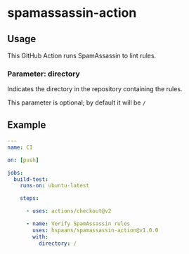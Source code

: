 # spamassassin-action

## Usage

This GitHub Action runs SpamAssassin to lint rules.

### Parameter: directory

Indicates the directory in the repository containing the rules.

This parameter is optional; by default it will be `/`

## Example

```yaml
---
name: CI

on: [push]

jobs:
  build-test:
    runs-on: ubuntu-latest

    steps:

      - uses: actions/checkout@v2

      - name: Verify SpamAssassin rules
        uses: hspaans/spamassassin-action@v1.0.0
        with:
          directory: /
```
